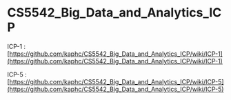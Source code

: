 # CS5542_Big_Data_and_Analytics_ICP

ICP-1 : [https://github.com/kaphc/CS5542_Big_Data_and_Analytics_ICP/wiki/ICP-1](https://github.com/kaphc/CS5542_Big_Data_and_Analytics_ICP/wiki/ICP-1)

ICP-5 : [https://github.com/kaphc/CS5542_Big_Data_and_Analytics_ICP/wiki/ICP-5](https://github.com/kaphc/CS5542_Big_Data_and_Analytics_ICP/wiki/ICP-5)
